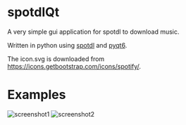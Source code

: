 # spotdlQt
A very simple gui application for spotdl to download music.

Written in python using [spotdl](https://github.com/spotDL/spotify-downloader) and [pyqt6](https://pypi.org/project/PyQt6/).

The icon.svg is downloaded from https://icons.getbootstrap.com/icons/spotify/.

# Examples
![screenshot1](screenshot1.png)
![screenshot2](screenshot2.png)
